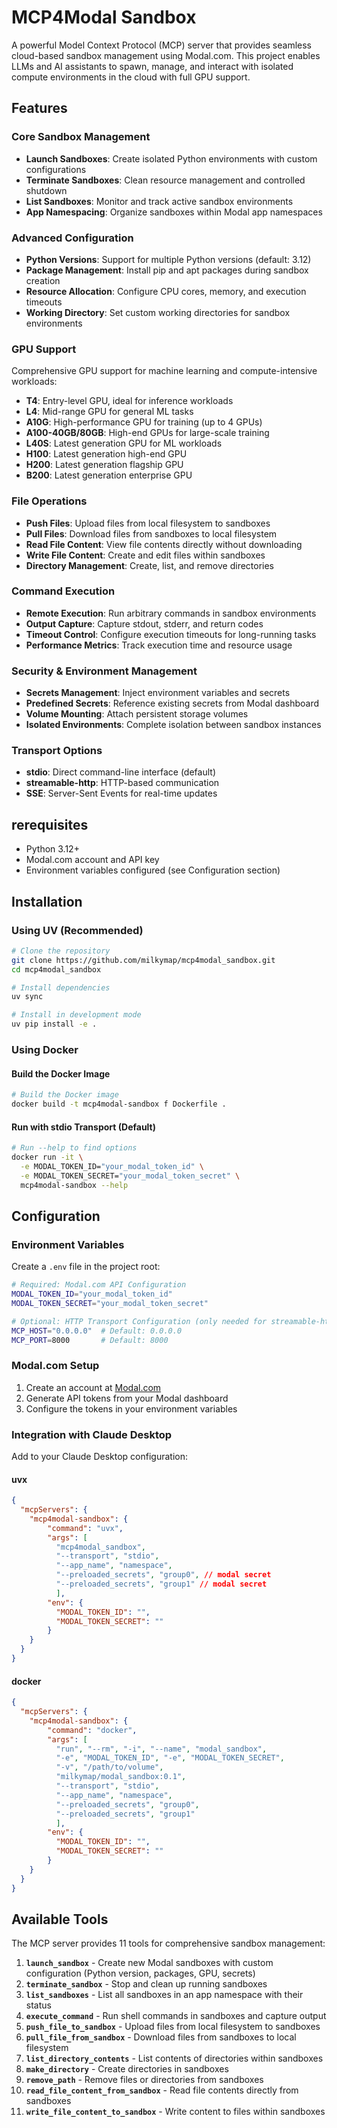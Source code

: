 # MCP4Modal Sandbox

A powerful Model Context Protocol (MCP) server that provides seamless cloud-based sandbox management using Modal.com. This project enables LLMs and AI assistants to spawn, manage, and interact with isolated compute environments in the cloud with full GPU support.

##  Features

### Core Sandbox Management
- **Launch Sandboxes**: Create isolated Python environments with custom configurations
- **Terminate Sandboxes**: Clean resource management and controlled shutdown
- **List Sandboxes**: Monitor and track active sandbox environments
- **App Namespacing**: Organize sandboxes within Modal app namespaces

### Advanced Configuration
- **Python Versions**: Support for multiple Python versions (default: 3.12)
- **Package Management**: Install pip and apt packages during sandbox creation
- **Resource Allocation**: Configure CPU cores, memory, and execution timeouts
- **Working Directory**: Set custom working directories for sandbox environments

### GPU Support
Comprehensive GPU support for machine learning and compute-intensive workloads:
- **T4**: Entry-level GPU, ideal for inference workloads
- **L4**: Mid-range GPU for general ML tasks
- **A10G**: High-performance GPU for training (up to 4 GPUs)
- **A100-40GB/80GB**: High-end GPUs for large-scale training
- **L40S**: Latest generation GPU for ML workloads
- **H100**: Latest generation high-end GPU
- **H200**: Latest generation flagship GPU
- **B200**: Latest generation enterprise GPU

### File Operations
- **Push Files**: Upload files from local filesystem to sandboxes
- **Pull Files**: Download files from sandboxes to local filesystem
- **Read File Content**: View file contents directly without downloading
- **Write File Content**: Create and edit files within sandboxes
- **Directory Management**: Create, list, and remove directories

### Command Execution
- **Remote Execution**: Run arbitrary commands in sandbox environments
- **Output Capture**: Capture stdout, stderr, and return codes
- **Timeout Control**: Configure execution timeouts for long-running tasks
- **Performance Metrics**: Track execution time and resource usage

### Security & Environment Management
- **Secrets Management**: Inject environment variables and secrets
- **Predefined Secrets**: Reference existing secrets from Modal dashboard
- **Volume Mounting**: Attach persistent storage volumes
- **Isolated Environments**: Complete isolation between sandbox instances

### Transport Options
- **stdio**: Direct command-line interface (default)
- **streamable-http**: HTTP-based communication
- **SSE**: Server-Sent Events for real-time updates

## rerequisites

- Python 3.12+
- Modal.com account and API key
- Environment variables configured (see Configuration section)

## Installation

### Using UV (Recommended)
```bash
# Clone the repository
git clone https://github.com/milkymap/mcp4modal_sandbox.git
cd mcp4modal_sandbox

# Install dependencies
uv sync

# Install in development mode
uv pip install -e .
```


### Using Docker

#### Build the Docker Image
```bash
# Build the Docker image
docker build -t mcp4modal-sandbox f Dockerfile .
```

#### Run with stdio Transport (Default)
```bash
# Run --help to find options
docker run -it \
  -e MODAL_TOKEN_ID="your_modal_token_id" \
  -e MODAL_TOKEN_SECRET="your_modal_token_secret" \
  mcp4modal-sandbox --help
```


## Configuration

### Environment Variables
Create a `.env` file in the project root:

```bash
# Required: Modal.com API Configuration
MODAL_TOKEN_ID="your_modal_token_id"
MODAL_TOKEN_SECRET="your_modal_token_secret"

# Optional: HTTP Transport Configuration (only needed for streamable-http/sse transports)
MCP_HOST="0.0.0.0"  # Default: 0.0.0.0
MCP_PORT=8000       # Default: 8000
```

### Modal.com Setup
1. Create an account at [Modal.com](https://modal.com)
2. Generate API tokens from your Modal dashboard
3. Configure the tokens in your environment variables

### Integration with Claude Desktop

Add to your Claude Desktop configuration:

#### uvx 
```json
{
  "mcpServers": {
    "mcp4modal-sandbox": {
        "command": "uvx",
        "args": [
          "mcp4modal_sandbox",
          "--transport", "stdio",
          "--app_name", "namespace",
          "--preloaded_secrets", "group0", // modal secret
          "--preloaded_secrets", "group1" // modal secret
          ],
        "env": {
          "MODAL_TOKEN_ID": "",
          "MODAL_TOKEN_SECRET": ""
        }
    }
  }
}
```


#### docker
```json
{
  "mcpServers": {
    "mcp4modal-sandbox": {
        "command": "docker",
        "args": [
          "run", "--rm", "-i", "--name", "modal_sandbox",
          "-e", "MODAL_TOKEN_ID", "-e", "MODAL_TOKEN_SECRET", 
          "-v", "/path/to/volume", 
          "milkymap/modal_sandbox:0.1", 
          "--transport", "stdio",
          "--app_name", "namespace",
          "--preloaded_secrets", "group0",
          "--preloaded_secrets", "group1"
          ],
        "env": {
          "MODAL_TOKEN_ID": "",
          "MODAL_TOKEN_SECRET": ""
        }
    }
  }
}
```

## Available Tools

The MCP server provides 11 tools for comprehensive sandbox management:

1. **`launch_sandbox`** - Create new Modal sandboxes with custom configuration (Python version, packages, GPU, secrets)
2. **`terminate_sandbox`** - Stop and clean up running sandboxes
3. **`list_sandboxes`** - List all sandboxes in an app namespace with their status
4. **`execute_command`** - Run shell commands in sandboxes and capture output
5. **`push_file_to_sandbox`** - Upload files from local filesystem to sandboxes
6. **`pull_file_from_sandbox`** - Download files from sandboxes to local filesystem
7. **`list_directory_contents`** - List contents of directories within sandboxes
8. **`make_directory`** - Create directories in sandboxes
9. **`remove_path`** - Remove files or directories from sandboxes
10. **`read_file_content_from_sandbox`** - Read file contents directly from sandboxes
11. **`write_file_content_to_sandbox`** - Write content to files within sandboxes

